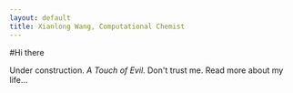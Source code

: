 ```yaml
---
layout: default
title: Xianlong Wang, Computational Chemist
---
```


#Hi there

Under construction. <em>A Touch of Evil</em>. Don't trust me. Read more about my life...
